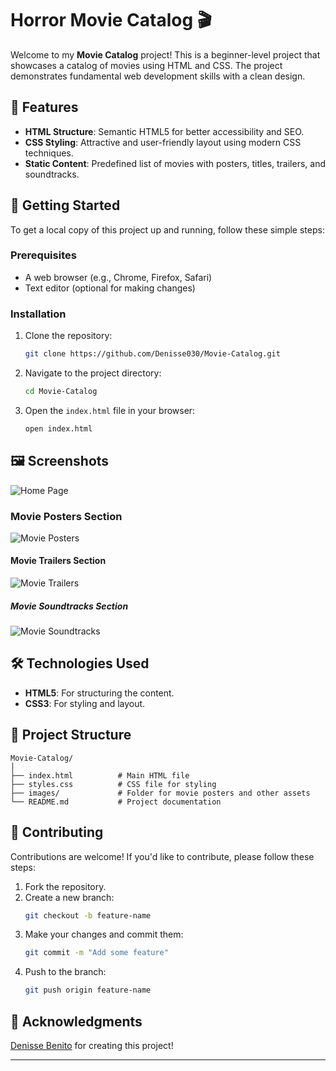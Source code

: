 # Horror Movie Catalog 🎬

Welcome to my **Movie Catalog** project! This is a beginner-level project that showcases a catalog of movies using HTML and CSS. The project demonstrates fundamental web development skills with a clean design.

## 🌟 Features

- **HTML Structure**: Semantic HTML5 for better accessibility and SEO.
- **CSS Styling**: Attractive and user-friendly layout using modern CSS techniques.
- **Static Content**: Predefined list of movies with posters, titles, trailers, and soundtracks.

## 🚀 Getting Started

To get a local copy of this project up and running, follow these simple steps:

### Prerequisites
- A web browser (e.g., Chrome, Firefox, Safari)
- Text editor (optional for making changes)

### Installation
1. Clone the repository:
   ```bash
   git clone https://github.com/Denisse030/Movie-Catalog.git
   ```

2. Navigate to the project directory:
   ```bash
   cd Movie-Catalog
   ```

3. Open the `index.html` file in your browser:
   ```bash
   open index.html
   ```
   
## 🖼️ Screenshots
![Home Page](images/About.png "Movie Catalog Home Page")

### Movie Posters Section

![Movie Posters](images/Movies.png "Posters of Movies in the Catalog")

#### Movie Trailers Section

![Movie Trailers](images/Trailers.png "Trailers of Movies in the Catalog")


##### Movie Soundtracks Section

![Movie Soundtracks](images/Soundtracks.png "Soundtracks of Movies in the Catalog")


## 🛠️ Technologies Used

- **HTML5**: For structuring the content.
- **CSS3**: For styling and layout.

## 📂 Project Structure

```
Movie-Catalog/
│
├── index.html          # Main HTML file
├── styles.css          # CSS file for styling
├── images/             # Folder for movie posters and other assets
└── README.md           # Project documentation
```
## 🤝 Contributing

Contributions are welcome! If you'd like to contribute, please follow these steps:

1. Fork the repository.
2. Create a new branch:
   ```bash
   git checkout -b feature-name
   ```
3. Make your changes and commit them:
   ```bash
   git commit -m "Add some feature"
   ```
4. Push to the branch:
   ```bash
   git push origin feature-name
   ```
   
 ## 🙌 Acknowledgments

[Denisse Benito](https://github.com/Denisse030) for creating this project!

---
